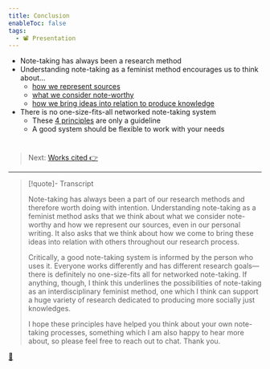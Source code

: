 ```yaml
---
title: Conclusion
enableToc: false
tags:
  - 📽️ Presentation
---
```


* Note-taking has always been a research method
* Understanding note-taking as a feminist method encourages us to think about…
  * [how we represent sources](!3.0%20Note-taking%20is%20rarely%20considered%20a%20method.md)
  * [what we consider note-worthy](!4.0%20Feminist%20concerns%20with%20representation.md)
  * [how we bring ideas into relation to produce knowledge](!5.0%20Information%20organization%20shapes%20knowledge%20production.md)
* There is no one-size-fits-all networked note-taking system
  * These [4 principles](!8.0%204%20Principles%20of%20a%20feminist%20networked%20note-taking%20system.md) are only a guideline
  * A good system should be flexible to work with your needs

# 

 > 
 > Next: [Works cited  👉](Works%20cited.md)

---

 > 
 > \[!quote\]- Transcript
 > 
 > Note-taking has always been a part of our research methods and therefore worth doing with intention. Understanding note-taking as a feminist method asks that we think about what we consider note-worthy and how we represent our sources, even in our personal writing. It also asks that we think about how we come to bring these ideas into relation with others throughout our research process.
 > 
 > Critically, a good note-taking system is informed by the person who uses it. Everyone works differently and has different research goals—there is definitely no one-size-fits all for networked note-taking. If anything, though, I think this underlines the possibilities of note-taking as an interdisciplinary feminist method, one which I think can support a huge variety of research dedicated to producing more socially just knowledges.
 > 
 > I hope these principles have helped you think about your own note-taking processes, something which I am also happy to hear more about, so please feel free to reach out to chat. Thank you.

[📖](Conclusion.md)
